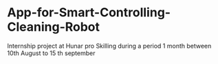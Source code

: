 # App-for-Smart-Controlling-Cleaning-Robot

Internship project at Hunar pro Skilling during a period  1 month between 10th August to 15 th september

